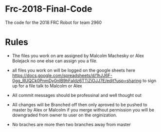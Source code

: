 # Frc-2018-Final-Code
The code for the 2018 FRC Robot for team 2960

# Rules
- The files you work on are assigned by Malcolm Machesky or Alex Bolejack no one else can assign you a file. 

- all files you work on will be logged on the google sheets here https://docs.google.com/spreadsheets/d/1hJJ6F-0gg_RUQCk0PnmDy0nlB9hFaIdz6TTiZiOJJ7E/edit?usp=sharing to sign up for a file talk to Malcolm or Alex 

- All commit messages should be professinal and well thought out 

- All changes will be Branched off then only aproved to be pushed to master by Alex or Malcolm if you merge without permission you will be downgraded from owner to user on the orginization.

- No braches are more then two branches away from master

